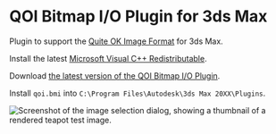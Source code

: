 # QOI Bitmap I/O Plugin for 3ds Max

Plugin to support the [Quite OK Image Format](https://github.com/phoboslab/qoi) for 3ds Max.

Install the latest [Microsoft Visual C++ Redistributable](https://aka.ms/vs/17/release/vc_redist.x64.exe).

Download [the latest version of the QOI Bitmap I/O Plugin](https://github.com/kaetemi/qoi-max/releases/latest).

Install `qoi.bmi` into `C:\Program Files\Autodesk\3ds Max 20XX\Plugins`.

![Screenshot of the image selection dialog, showing a thumbnail of a rendered teapot test image.](https://cdn.kaetemi.be/dl/git/qoi_teapot.png)
